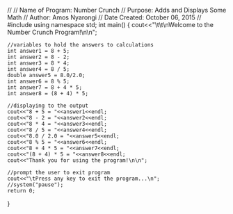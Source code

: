 //
// Name of Program: Number Crunch
// Purpose: Adds and Displays Some Math
// Author: Amos Nyarongi
// Date Created: October 06, 2015
//
#include <iostream>
using namespace std;
int main()
{
    cout<<"\t\t\nWelcome to the Number Crunch Program!\n\n";

    //variables to hold the answers to calculations
    int answer1 = 8 + 5;
    int answer2 = 8 - 2;
    int answer3 = 8 * 4;
    int answer4 = 8 / 5;
    double answer5 = 8.0/2.0;
    int answer6 = 8 % 5;
    int answer7 = 8 + 4 * 5;
    int answer8 = (8 + 4) * 5;

    //displaying to the output
    cout<<"8 + 5 = "<<answer1<<endl;
    cout<<"8 - 2 = "<<answer2<<endl;
    cout<<"8 * 4 = "<<answer3<<endl;
    cout<<"8 / 5 = "<<answer4<<endl;
    cout<<"8.0 / 2.0 = "<<answer5<<endl;
    cout<<"8 % 5 = "<<answer6<<endl;
    cout<<"8 + 4 * 5 = "<<answer7<<endl;
    cout<<"(8 + 4) * 5 = "<<answer8<<endl;
    cout<<"Thank you for using the program!\n\n";

    //prompt the user to exit program
    cout<<"\tPress any key to exit the program...\n";
    //system("pause");
    return 0;
}
